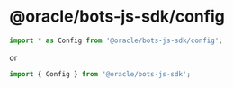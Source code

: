 # @oracle/bots-js-sdk/config

```javascript
import * as Config from '@oracle/bots-js-sdk/config';
```

or

```javascript
import { Config } from '@oracle/bots-js-sdk';
```